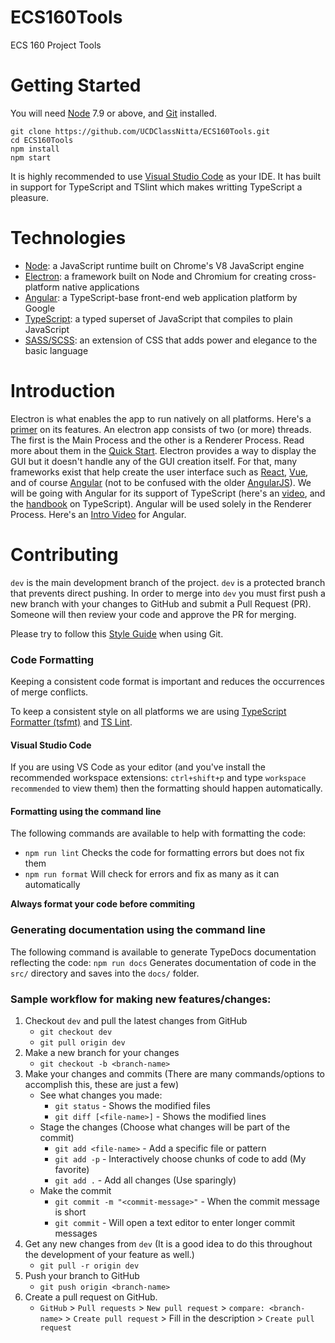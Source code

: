 # ECS160Tools
ECS 160 Project Tools


# Getting Started
You will need [Node](https://nodejs.org/en/download/current/) 7.9 or above, and [Git](https://git-scm.com/download/) installed.

```
git clone https://github.com/UCDClassNitta/ECS160Tools.git
cd ECS160Tools
npm install
npm start
```


It is highly recommended to use [Visual Studio Code](https://code.visualstudio.com/) as your IDE. It has built in support for TypeScript and TSlint which makes writting TypeScript a pleasure.

# Technologies
- [Node](https://nodejs.org/en/about/): a JavaScript runtime built on Chrome's V8 JavaScript engine
- [Electron](https://electron.atom.io/): a framework built on Node and Chromium for creating cross-platform native applications
- [Angular](https://angular.io/docs): a TypeScript-base front-end web application platform by Google
- [TypeScript](https://www.typescriptlang.org/): a typed superset of JavaScript that compiles to plain JavaScript
- [SASS/SCSS](http://sass-lang.com/): an extension of CSS that adds power and elegance to the basic language

# Introduction
Electron is what enables the app to run natively on all platforms. 
Here's a [primer](https://youtu.be/8YP_nOCO-4Q) on its features.
An electron app consists of two (or more) threads. The first is the Main Process and the other is a Renderer Process. Read more about them in the [Quick Start](https://electron.atom.io/docs/tutorial/quick-start/). Electron provides a way to display the GUI but it doesn't handle any of the GUI creation itself. For that, many frameworks exist that help create the user interface such as [React](https://reactjs.org/), [Vue](https://vuejs.org/), and of course [Angular](https://angular.io/) (not to be confused with the older [AngularJS](https://angular.io/guide/ajs-quick-reference)). We will be going with Angular for its support of TypeScript (here's an [video](https://www.youtube.com/watch?v=rAy_3SIqT-E), and the [handbook](https://www.typescriptlang.org/docs/handbook/basic-types.html) on TypeScript). Angular will be used solely in the Renderer Process. Here's an [Intro Video](https://www.youtube.com/watch?v=KhzGSHNhnbI) for Angular.

# Contributing

`dev` is the main development branch of the project. `dev` is a protected branch that prevents direct pushing. In order to merge into `dev` you must first push a new branch with your changes to GitHub and submit a Pull Request (PR). Someone will then review your code and approve the PR for merging.

Please try to follow this [Style Guide](https://github.com/agis/git-style-guide#table-of-contents) when using Git.

### Code Formatting

Keeping a consistent code format is important and reduces the occurrences of merge conflicts.

To keep a consistent style on all platforms we are using [TypeScript Formatter (tsfmt)](https://github.com/vvakame/typescript-formatter) and [TS Lint](https://github.com/palantir/tslint).

#### Visual Studio Code
If you are using VS Code as your editor (and you've install the recommended workspace extensions: `ctrl+shift+p` and type `workspace recommended` to view them) then the formatting should happen automatically.

#### Formatting using the command line
The following commands are available to help with formatting the code:
- `npm run lint`  Checks the code for formatting errors but does not fix them
- `npm run format` Will check for errors and fix as many as it can automatically

**Always format your code before commiting**

### Generating documentation using the command line
The following command is available to generate TypeDocs documentation reflecting the code:
`npm run docs` Generates documentation of code in the `src/` directory and saves into the `docs/` folder.

### Sample workflow for making new features/changes:
  1. Checkout `dev` and pull the latest changes from GitHub
     - `git checkout dev`
     - `git pull origin dev`
  2. Make a new branch for your changes
     - `git checkout -b <branch-name>`
  3. Make your changes and commits (There are many commands/options to accomplish this, these are just a few)
     - See what changes you made:
       - `git status`  - Shows the modified files
       - `git diff [<file-name>]` - Shows the modified lines
     - Stage the changes (Choose what changes will be part of the commit)
       - `git add <file-name>` - Add a specific file or pattern
       - `git add -p` - Interactively choose chunks of code to add (My favorite)
       - `git add .` - Add all changes (Use sparingly)
     - Make the commit
       - `git commit -m "<commit-message>"` - When the commit message is short
       - `git commit` - Will open a text editor to enter longer commit messages
  4. Get any new changes from `dev` (It is a good idea to do this throughout the development of your feature as well.)
     - `git pull -r origin dev`
  5. Push your branch to GitHub
     - `git push origin <branch-name>`
  6. Create a pull request on GitHub.
     - `GitHub` > `Pull requests` >  `New pull request` > `compare: <branch-name>` > `Create pull request` > Fill in the description > `Create pull request`
